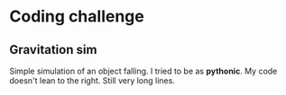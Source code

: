 # Coding challenge
## Gravitation sim
Simple simulation of an object falling.
I tried to be as **pythonic**.
My code doesn't lean to the right. Still very long lines.
